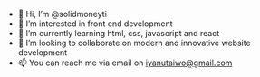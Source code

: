 - 👋 Hi, I’m @solidmoneyti
- 👀 I’m interested in front end development 
- 🌱 I’m currently learning html, css, javascript and react
- 💞️ I’m looking to collaborate on modern and innovative website development
- 📫 You can reach me via email on iyanutaiwo@gmail.com

<!---
solidmoneyti/solidmoneyti is a ✨ special ✨ repository because its `README.md` (this file) appears on your GitHub profile.
You can click the Preview link to take a look at your changes.
--->
